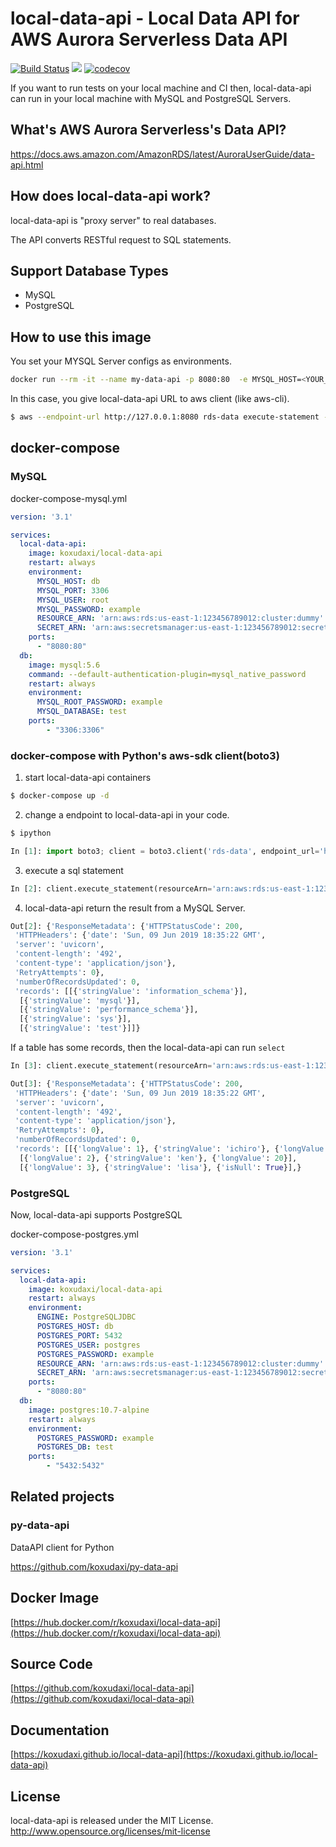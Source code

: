 # local-data-api - Local Data API for AWS Aurora Serverless Data API
[![Build Status](https://travis-ci.org/koxudaxi/local-data-api.svg?branch=master)](https://travis-ci.org/koxudaxi/local-data-api)
[![](https://images.microbadger.com/badges/version/koxudaxi/local-data-api.svg)](https://microbadger.com/images/koxudaxi/local-data-api "Get your own version badge on microbadger.com")
[![codecov](https://codecov.io/gh/koxudaxi/local-data-api/branch/master/graph/badge.svg)](https://codecov.io/gh/koxudaxi/local-data-api)

If you want to run tests on your local machine and CI then, local-data-api can run in your local machine with MySQL and PostgreSQL Servers.

## What's AWS Aurora Serverless's Data API?
https://docs.aws.amazon.com/AmazonRDS/latest/AuroraUserGuide/data-api.html

## How does local-data-api work?
local-data-api is "proxy server" to real databases.

The API converts RESTful request to SQL statements.

## Support Database Types
- MySQL
- PostgreSQL


## How to use this image
You set your MYSQL Server configs as environments.
```bash
docker run --rm -it --name my-data-api -p 8080:80  -e MYSQL_HOST=<YOUR_MYSQL_HOST> -e MYSQL_PORT=<YOUR_MYSQL_PORT> -e MYSQL_USER=<YOUR_MYSQL_USER> -e MYSQL_PASSWORD=<YOUR_MYSQL_PASS>  -e RESOURCE_ARN=arn:aws:rds:us-east-1:123456789012:cluster:dummy -e SECRET_ARN=arn:aws:secretsmanager:us-east-1:123456789012:secret:dummy  koxudaxi/local-data-api
```

In this case, you give local-data-api URL to aws client (like aws-cli).
```bash
$ aws --endpoint-url http://127.0.0.1:8080 rds-data execute-statement --resource-arn "arn:aws:rds:us-east-1:123456789012:cluster:dummy" --sql "show databases"  --secret-arn "arn:aws:secretsmanager:us-east-1:123456789012:secret:dummy" --database 'test'
```
## docker-compose
### MySQL
docker-compose-mysql.yml
```yaml
version: '3.1'

services:
  local-data-api:
    image: koxudaxi/local-data-api
    restart: always
    environment:
      MYSQL_HOST: db
      MYSQL_PORT: 3306
      MYSQL_USER: root
      MYSQL_PASSWORD: example
      RESOURCE_ARN: 'arn:aws:rds:us-east-1:123456789012:cluster:dummy'
      SECRET_ARN: 'arn:aws:secretsmanager:us-east-1:123456789012:secret:dummy'
    ports:
      - "8080:80"
  db:
    image: mysql:5.6
    command: --default-authentication-plugin=mysql_native_password
    restart: always
    environment:
      MYSQL_ROOT_PASSWORD: example
      MYSQL_DATABASE: test
    ports:
        - "3306:3306"
```

### docker-compose with Python's aws-sdk client(boto3) 
1. start local-data-api containers
```bash
$ docker-compose up -d
```

2. change a endpoint to local-data-api in your code. 
```bash
$ ipython
```
```python
In [1]: import boto3; client = boto3.client('rds-data', endpoint_url='http://127.0.0.1:8080', aws_access_key_id='aaa',  aws_secret_access_key='bbb') 
```

3. execute a sql statement
```python
In [2]: client.execute_statement(resourceArn='arn:aws:rds:us-east-1:123456789012:cluster:dummy', secretArn='arn:aws:secretsmanager:us-east-1:123456789012:secret:dummy', sql='show databases', database='test')
```

4. local-data-api return the result from a MySQL Server.
```python
Out[2]: {'ResponseMetadata': {'HTTPStatusCode': 200,
 'HTTPHeaders': {'date': 'Sun, 09 Jun 2019 18:35:22 GMT',
 'server': 'uvicorn',
 'content-length': '492',
 'content-type': 'application/json'},
 'RetryAttempts': 0},
 'numberOfRecordsUpdated': 0,
 'records': [[{'stringValue': 'information_schema'}],
  [{'stringValue': 'mysql'}],
  [{'stringValue': 'performance_schema'}],
  [{'stringValue': 'sys'}],
  [{'stringValue': 'test'}]]}
```

If a table has some records, then the local-data-api can run `select`
```python
In [3]: client.execute_statement(resourceArn='arn:aws:rds:us-east-1:123456789012:cluster:dummy', secretArn='arn:aws:secretsmanager:us-east-1:123456789012:secret:dummy', sql='select * from users', database='test')
```
```python
Out[3]: {'ResponseMetadata': {'HTTPStatusCode': 200,
 'HTTPHeaders': {'date': 'Sun, 09 Jun 2019 18:35:22 GMT',
 'server': 'uvicorn',
 'content-length': '492',
 'content-type': 'application/json'},
 'RetryAttempts': 0},
 'numberOfRecordsUpdated': 0,
 'records': [[{'longValue': 1}, {'stringValue': 'ichiro'}, {'longValue': 17}],
  [{'longValue': 2}, {'stringValue': 'ken'}, {'longValue': 20}],
  [{'longValue': 3}, {'stringValue': 'lisa'}, {'isNull': True}],}
```


### PostgreSQL
Now, local-data-api supports PostgreSQL

docker-compose-postgres.yml
```yaml
version: '3.1'

services:
  local-data-api:
    image: koxudaxi/local-data-api
    restart: always
    environment:
      ENGINE: PostgreSQLJDBC
      POSTGRES_HOST: db
      POSTGRES_PORT: 5432
      POSTGRES_USER: postgres
      POSTGRES_PASSWORD: example
      RESOURCE_ARN: 'arn:aws:rds:us-east-1:123456789012:cluster:dummy'
      SECRET_ARN: 'arn:aws:secretsmanager:us-east-1:123456789012:secret:dummy'
    ports:
      - "8080:80"
  db:
    image: postgres:10.7-alpine
    restart: always
    environment:
      POSTGRES_PASSWORD: example
      POSTGRES_DB: test
    ports:
        - "5432:5432"

```

## Related projects
### py-data-api

DataAPI client for Python

https://github.com/koxudaxi/py-data-api

## Docker Image 

[https://hub.docker.com/r/koxudaxi/local-data-api](https://hub.docker.com/r/koxudaxi/local-data-api)

## Source Code

[https://github.com/koxudaxi/local-data-api](https://github.com/koxudaxi/local-data-api)

## Documentation

[https://koxudaxi.github.io/local-data-api](https://koxudaxi.github.io/local-data-api)

## License

local-data-api is released under the MIT License. http://www.opensource.org/licenses/mit-license
